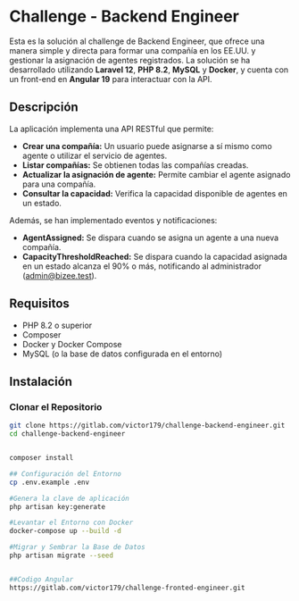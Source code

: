# Challenge - Backend Engineer

Esta es la solución al challenge de Backend Engineer, que ofrece una manera simple y directa para formar una compañía en los EE.UU. y gestionar la asignación de agentes registrados. La solución se ha desarrollado utilizando **Laravel 12**, **PHP 8.2**, **MySQL** y **Docker**, y cuenta con un front-end en **Angular 19** para interactuar con la API.

## Descripción

La aplicación implementa una API RESTful que permite:
- **Crear una compañía:** Un usuario puede asignarse a sí mismo como agente o utilizar el servicio de agentes.  
- **Listar compañías:** Se obtienen todas las compañías creadas.  
- **Actualizar la asignación de agente:** Permite cambiar el agente asignado para una compañía.  
- **Consultar la capacidad:** Verifica la capacidad disponible de agentes en un estado.

Además, se han implementado eventos y notificaciones:
- **AgentAssigned:** Se dispara cuando se asigna un agente a una nueva compañía.  
- **CapacityThresholdReached:** Se dispara cuando la capacidad asignada en un estado alcanza el 90% o más, notificando al administrador (admin@bizee.test).

## Requisitos

- PHP 8.2 o superior
- Composer
- Docker y Docker Compose
- MySQL (o la base de datos configurada en el entorno)

## Instalación

### Clonar el Repositorio

```bash
git clone https://gitlab.com/victor179/challenge-backend-engineer.git
cd challenge-backend-engineer


composer install

## Configuración del Entorno
cp .env.example .env

#Genera la clave de aplicación
php artisan key:generate

#Levantar el Entorno con Docker
docker-compose up --build -d

#Migrar y Sembrar la Base de Datos
php artisan migrate --seed


##Codigo Angular 
https://gitlab.com/victor179/challenge-fronted-engineer.git
